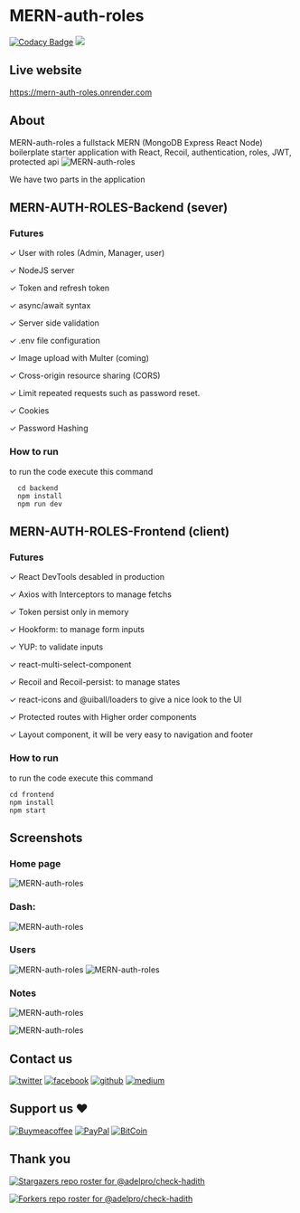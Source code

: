# MERN-auth-roles

[![Codacy Badge](https://app.codacy.com/project/badge/Grade/8a4f92ef7e004d4b9e42cf70fc0376f9)](https://www.codacy.com/gh/adelpro/MERN-auth-roles-boilerplate/dashboard?utm_source=github.com&utm_medium=referral&utm_content=adelpro/MERN-auth-roles-boilerplate&utm_campaign=Badge_Grade)
![](https://komarev.com/ghpvc/?username=adelpro&style=flat-squar&color=brightgreen)

## Live website

https://mern-auth-roles.onrender.com

## About

MERN-auth-roles a fullstack MERN (MongoDB Express React Node) boilerplate starter application with React, Recoil, authentication, roles, JWT, protected api
![MERN-auth-roles](https://i.imgur.com/7J6c8Rf.png)

We have two parts in the application

## MERN-AUTH-ROLES-Backend (sever)

### Futures

✓ User with roles (Admin, Manager, user)

✓ NodeJS server

✓ Token and refresh token

✓ async/await syntax

✓ Server side validation

✓ .env file configuration

✓ Image upload with Multer (coming)

✓ Cross-origin resource sharing (CORS)

✓ Limit repeated requests such as password reset.

✓ Cookies

✓ Password Hashing

### How to run

to run the code execute this command

```
  cd backend
  npm install
  npm run dev
```

## MERN-AUTH-ROLES-Frontend (client)

### Futures

✓ React DevTools desabled in production

✓ Axios with Interceptors to manage fetchs

✓ Token persist only in memory

✓ Hookform: to manage form inputs

✓ YUP: to validate inputs

✓ react-multi-select-component

✓ Recoil and Recoil-persist: to manage states

✓ react-icons and @uiball/loaders to give a nice look to the UI

✓ Protected routes with Higher order components

✓ Layout component, it will be very easy to navigation and footer

### How to run

to run the code execute this command

```
cd frontend
npm install
npm start
```

## Screenshots

### Home page

![MERN-auth-roles](https://i.imgur.com/mdgQyZl.png)

### Dash:

![MERN-auth-roles](https://i.imgur.com/gtNEg1i.png)

### Users

![MERN-auth-roles](https://i.imgur.com/om4vVoP.png)
![MERN-auth-roles](https://i.imgur.com/blwnrf2.png)

### Notes

![MERN-auth-roles](https://i.imgur.com/H6bnSRm.png)

![MERN-auth-roles](https://i.imgur.com/08gyywr.png)

## Contact us

[![twitter][1.1]][1]
[![facebook][2.1]][2]
[![github][3.1]][3]
[![medium][6.1]][6]

## Support us ❤️

[![Buymeacoffee](https://badgen.net/badge/icon/buymeacoffee?icon=buymeacoffee&label)](https://www.buymeacoffee.com/Adel.benyahia/)
[![PayPal](https://badgen.net/badge/icon/PayPal?icon=https://simpleicons.now.sh/paypal/fff&label)](https://www.paypal.com/paypalme/adelbenyahia)
[![BitCoin](https://badgen.net/badge/icon/bitcoin?icon=bitcoin&label)](bitcoin:1PstR1HYTG8FbVRR7YZhQftYumVAURXuq7?label=Quranipfs&message=Payment%20to%20Quranipfs)

## Thank you

[![Stargazers repo roster for @adelpro/check-hadith](https://reporoster.com/stars/adelpro/MERN-auth-roles-boilerplate)](https://github.com/adelpro/MERN-auth-roles-boilerplate/stargazers)

[![Forkers repo roster for @adelpro/check-hadith](https://reporoster.com/forks/adelpro/MERN-auth-roles-boilerplate)](https://github.com/adelpro/MERN-auth-roles-boilerplate/network/members)

[1.1]: http://i.imgur.com/tXSoThF.png "twitter icon with padding"
[2.1]: http://i.imgur.com/P3YfQoD.png "facebook icon with padding"
[3.1]: http://i.imgur.com/0o48UoR.png "github icon with padding"
[1]: https://www.twitter.com/adelpro
[2]: https://www.facebook.com/adel.benyahia
[3]: https://github.com/adelpro
[6]: adelpro.medium.com
[6.1]: https://i.imgur.com/tijdQEw.png "medium icon with padding"
